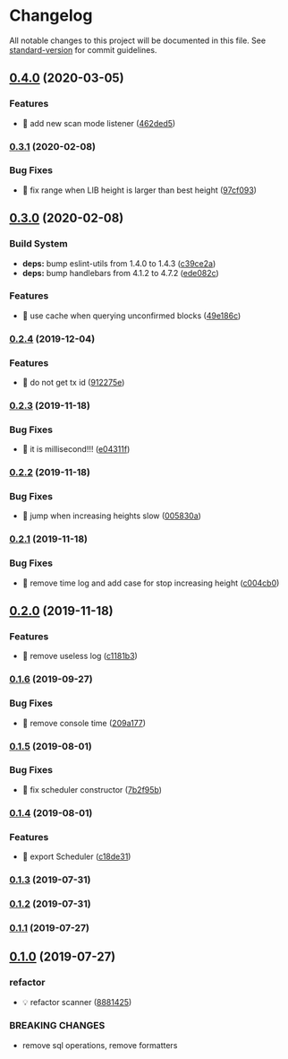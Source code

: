 # Changelog

All notable changes to this project will be documented in this file. See [standard-version](https://github.com/conventional-changelog/standard-version) for commit guidelines.

## [0.4.0](https://github.com/AElfProject/aelf-block-scan/compare/v0.3.1...v0.4.0) (2020-03-05)


### Features

* 🎸 add new scan mode listener ([462ded5](https://github.com/AElfProject/aelf-block-scan/commit/462ded5))



### [0.3.1](https://github.com/AElfProject/aelf-block-scan/compare/v0.3.0...v0.3.1) (2020-02-08)


### Bug Fixes

* 🐛 fix range when LIB height is larger than  best height ([97cf093](https://github.com/AElfProject/aelf-block-scan/commit/97cf093))



## [0.3.0](https://github.com/AElfProject/aelf-block-scan/compare/v0.2.4...v0.3.0) (2020-02-08)


### Build System

* **deps:** bump eslint-utils from 1.4.0 to 1.4.3 ([c39ce2a](https://github.com/AElfProject/aelf-block-scan/commit/c39ce2a))
* **deps:** bump handlebars from 4.1.2 to 4.7.2 ([ede082c](https://github.com/AElfProject/aelf-block-scan/commit/ede082c))


### Features

* 🎸 use cache when querying unconfirmed blocks ([49e186c](https://github.com/AElfProject/aelf-block-scan/commit/49e186c))



### [0.2.4](https://github.com/AElfProject/aelf-block-scan/compare/v0.2.3...v0.2.4) (2019-12-04)


### Features

* 🎸 do not get tx id ([912275e](https://github.com/AElfProject/aelf-block-scan/commit/912275e))



### [0.2.3](https://github.com/AElfProject/aelf-block-scan/compare/v0.2.2...v0.2.3) (2019-11-18)


### Bug Fixes

* 🐛 it is millisecond!!! ([e04311f](https://github.com/AElfProject/aelf-block-scan/commit/e04311f))



### [0.2.2](https://github.com/AElfProject/aelf-block-scan/compare/v0.2.1...v0.2.2) (2019-11-18)


### Bug Fixes

* 🐛 jump when increasing heights slow ([005830a](https://github.com/AElfProject/aelf-block-scan/commit/005830a))



### [0.2.1](https://github.com/AElfProject/aelf-block-scan/compare/v0.2.0...v0.2.1) (2019-11-18)


### Bug Fixes

* 🐛 remove time log and add case for stop increasing height ([c004cb0](https://github.com/AElfProject/aelf-block-scan/commit/c004cb0))



## [0.2.0](https://github.com/AElfProject/aelf-block-scan/compare/v0.1.6...v0.2.0) (2019-11-18)


### Features

* 🎸 remove useless log ([c1181b3](https://github.com/AElfProject/aelf-block-scan/commit/c1181b3))



### [0.1.6](https://github.com/AElfProject/aelf-block-scan/compare/v0.1.5...v0.1.6) (2019-09-27)


### Bug Fixes

* 🐛 remove console time ([209a177](https://github.com/AElfProject/aelf-block-scan/commit/209a177))



### [0.1.5](https://github.com/AElfProject/aelf-block-scan/compare/v0.1.4...v0.1.5) (2019-08-01)


### Bug Fixes

* 🐛 fix scheduler constructor ([7b2f95b](https://github.com/AElfProject/aelf-block-scan/commit/7b2f95b))



### [0.1.4](https://github.com/AElfProject/aelf-block-scan/compare/v0.1.3...v0.1.4) (2019-08-01)


### Features

* 🎸 export Scheduler ([c18de31](https://github.com/AElfProject/aelf-block-scan/commit/c18de31))



### [0.1.3](https://github.com/AElfProject/aelf-block-scan/compare/v0.1.2...v0.1.3) (2019-07-31)



### [0.1.2](https://github.com/AElfProject/aelf-block-scan/compare/v0.1.1...v0.1.2) (2019-07-31)



### [0.1.1](https://github.com/AElfProject/aelf-block-scan/compare/v0.1.0...v0.1.1) (2019-07-27)



## [0.1.0](https://github.com/AElfProject/aelf-block-scan/compare/v0.7.2-alpha.1...v0.1.0) (2019-07-27)


### refactor

* 💡 refactor scanner ([8881425](https://github.com/AElfProject/aelf-block-scan/commit/8881425))


### BREAKING CHANGES

* remove sql operations, remove formatters
